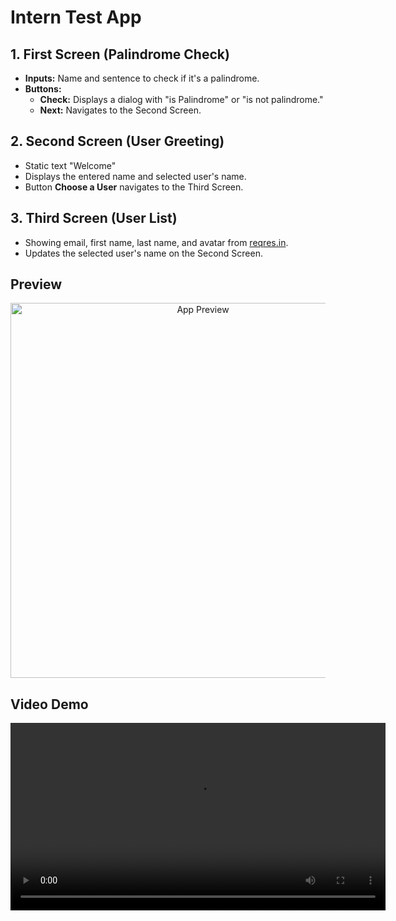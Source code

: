 # Intern Test App

## 1. First Screen (Palindrome Check)
- **Inputs:** Name and sentence to check if it's a palindrome.
- **Buttons:**
  - **Check:** Displays a dialog with "is Palindrome" or "is not palindrome."
  - **Next:** Navigates to the Second Screen.

## 2. Second Screen (User Greeting)
- Static text "Welcome"
- Displays the entered name and selected user's name.
- Button **Choose a User** navigates to the Third Screen.

## 3. Third Screen (User List)
- Showing email, first name, last name, and avatar from [reqres.in](https://reqres.in/api/users?page=1&per_page=10).
- Updates the selected user's name on the Second Screen.

## Preview
<p align="center">
  <img src="https://github.com/user-attachments/assets/83d09414-5d06-4e24-886a-8ec214851deb" alt="App Preview" width="600"/>
</p>

## Video Demo

<p align="center">
  <video src="https://github.com/user-attachments/assets/a430a143-cc69-43f2-b8e4-f94c6a41c43d" width="600" controls>
    Your browser does not support the video tag.
  </video>
</p>
